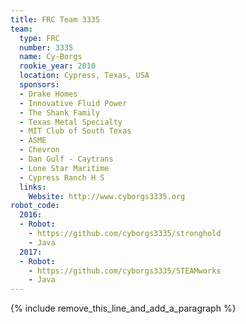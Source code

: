 ```yaml
---
title: FRC Team 3335
team:
  type: FRC
  number: 3335
  name: Cy-Borgs
  rookie_year: 2010
  location: Cypress, Texas, USA
  sponsors:
  - Drake Homes
  - Innovative Fluid Power
  - The Shank Family
  - Texas Metal Specialty
  - MIT Club of South Texas
  - ASME
  - Chevron
  - Dan Gulf - Caytrans
  - Lone Star Maritime
  - Cypress Ranch H S
  links:
    Website: http://www.cyborgs3335.org
robot_code:
  2016:
  - Robot:
    - https://github.com/cyborgs3335/stronghold
    - Java
  2017:
  - Robot:
    - https://github.com/cyborgs3335/STEAMworks
    - Java
---
```


{% include remove_this_line_and_add_a_paragraph %}
